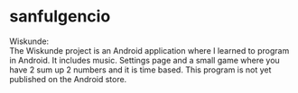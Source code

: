 # sanfulgencio

Wiskunde:<br>
The Wiskunde project is an Android application where I learned to program in Android. It includes music. 
Settings page and a small game where you have 2 sum up 2 numbers and it is time based. This program is not yet published on
the Android store.
